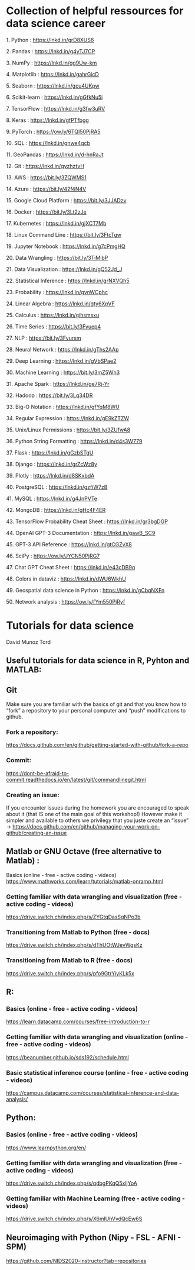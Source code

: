 
# **Collection of helpful ressources for data science career**

1\. Python :  https://lnkd.in/grD8XUS6

2\. Pandas :  https://lnkd.in/g4yTJ7CP

3\. NumPy :  https://lnkd.in/gg9Uw-km

4\. Matplotlib :  https://lnkd.in/gahrGicD

5\. Seaborn :  https://lnkd.in/gcu4UKpw

6\. Scikit-learn :  https://lnkd.in/gGfkNu5i

7\. TensorFlow :  https://lnkd.in/g3fw3uRV

8\. Keras :  https://lnkd.in/gfPTfbgg

9\. PyTorch :  https://ow.ly/6TQI50PjRA5

10\. SQL :  https://lnkd.in/gnwe4qcb

11\. GeoPandas :  https://lnkd.in/d-hnRaJt

12\. Git :  https://lnkd.in/gyzhztvH

13\. AWS :  https://bit.ly/3ZQWMS1

14\. Azure :  https://bit.ly/42f4N4V

15\. Google Cloud Platform :  https://bit.ly/3JJADzv

16\. Docker :  https://bit.ly/3Lt2zJe

17\. Kubernetes :  https://lnkd.in/gjXCT7Mb

18\. Linux Command Line :  https://bit.ly/3FtcTgw

19\. Jupyter Notebook :  https://lnkd.in/g7cPmgHQ

20\. Data Wrangling :  https://bit.ly/3TiMibP

21\. Data Visualization :  https://lnkd.in/gQ52Jd_J

22\. Statistical Inference :  https://lnkd.in/grNXVQh5

23\. Probability :  https://lnkd.in/gvnWCphc

24\. Linear Algebra :  https://lnkd.in/gty6XpVF

25\. Calculus :  https://lnkd.in/gjhsmsxu

26\. Time Series :  https://bit.ly/3Fvuep4

27\. NLP :  https://bit.ly/3Fvursm

28\. Neural Network :  https://lnkd.in/gThs2AAp

29\. Deep Learning :  https://lnkd.in/gVbSPae2

30\. Machine Learning :  https://bit.ly/3mZ5Wh3

31\. Apache Spark :  https://lnkd.in/ge7Rj-Yr

32\. Hadoop :  https://bit.ly/3Lq34DR

33\. Big-O Notation :  https://lnkd.in/gfYqM8WU

34\. Regular Expression :  https://lnkd.in/gE9kZTZW

35\. Unix/Linux Permissions :  https://bit.ly/3ZUfwA8

36\. Python String Formatting :  https://lnkd.in/d4s3W779

37\. Flask :  https://lnkd.in/gGzbSTgU

38\. Django :  https://lnkd.in/grZcWz8y

39\. Plotly :  https://lnkd.in/d8SKxbdA

40\. PostgreSQL :  https://lnkd.in/gzfiW7zB

41\. MySQL :  https://lnkd.in/g4JnPVTe

42\. MongoDB :  https://lnkd.in/gHc4F4ER

43\. TensorFlow Probability Cheat Sheet :  https://lnkd.in/gr3bgDGP

44\. OpenAI GPT-3 Documentation :  https://lnkd.in/gawB_SC9

45\. GPT-3 API Reference :  https://lnkd.in/gtCGZvX8

46\. SciPy :  https://ow.ly/JYCN50PjRG7

47\. Chat GPT Cheat Sheet :  https://lnkd.in/e43cDB9q

48\. Colors in dataviz :  https://lnkd.in/dWU6WkhU

49\. Geospatial data science in Python :  https://lnkd.in/gCbqNXFn

50\. Network analysis :  https://ow.ly/fYm550PjRyf


# **Tutorials for data science**
David Munoz Tord


## Useful tutorials for data science in R, Pyhton and MATLAB:


## Git
Make sure you are familiar with the basics of git and that you know how to “fork” a repository to your personal computer and “push” modifications to github.

### Fork a repository:
https://docs.github.com/en/github/getting-started-with-github/fork-a-repo

### Commit:
https://dont-be-afraid-to-commit.readthedocs.io/en/latest/git/commandlinegit.html

### Creating an issue:
If you encounter issues during the homework you are encouraged to speak about it (that IS one of the main goal of this workshop!) However make it simpler and available to others we privilegy that you juste create an “issue” -> https://docs.github.com/en/github/managing-your-work-on-github/creating-an-issue

## Matlab or GNU Octave (free alternative to Matlab) :
Basics (online - free - active coding - videos)
https://www.mathworks.com/learn/tutorials/matlab-onramp.html

### Getting familiar with data wrangling and visualization (free - active coding - videos)
https://drive.switch.ch/index.php/s/ZYGtqDasSgNPo3b

### Transitioning from Matlab to Python (free - docs)
https://drive.switch.ch/index.php/s/dThUOtWJevWgsKz

### Transitioning from Matlab to R (free - docs)
https://drive.switch.ch/index.php/s/pfo9GtrYiyKLk5x

## R:
### Basics (online - free - active coding - videos)
https://learn.datacamp.com/courses/free-introduction-to-r

### Getting familiar with data wrangling and visualization (online - free - active coding - videos)
https://beanumber.github.io/sds192/schedule.html

### Basic statistical inference course (online - free - active coding - videos)
https://campus.datacamp.com/courses/statistical-inference-and-data-analysis/

## Python:
### Basics (online - free - active coding - videos)
https://www.learnpython.org/en/

### Getting familiar with data wrangling and visualization (free - active coding - videos)
https://drive.switch.ch/index.php/s/qdbgPKqQ5xljYoA

### Getting familiar with Machine Learning (free - active coding - videos)
https://drive.switch.ch/index.php/s/X6mlUhVvdQcEw6S

## Neuroimaging with Python (Nipy - FSL - AFNI - SPM)
https://github.com/NIDS2020-instructor?tab=repositories
